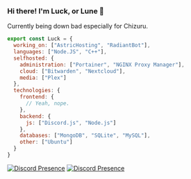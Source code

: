 ### Hi there! I'm Luck, or Lune 👋

Currently being down bad especially for Chizuru.

```js
export const Luck = {
  working_on: ["AstricHosting", "RadiantBot"],
  languages: ["Node.JS", "C++"],
  selfhosted: {
    administration: ["Portainer", "NGINX Proxy Manager"],
    cloud: ["Bitwarden", "Nextcloud"],
    media: ["Plex"]
  },
  technologies: {
    frontend: {
      // Yeah, nope.
    },
    backend: {
      js: ["Discord.js", "Node.js"]
    },
    databases: ["MongoDB", "SQLite", "MySQL"],
    other: ["Ubuntu"]
  }
}
```

[![Discord Presence](https://lanyard.cnrad.dev/api/753091534496333855)](https://discord.com/users/753091534496333855)
[![Discord Presence](https://lanyard.cnrad.dev/api/978667580602605628)](https://discord.com/users/978667580602605628)
